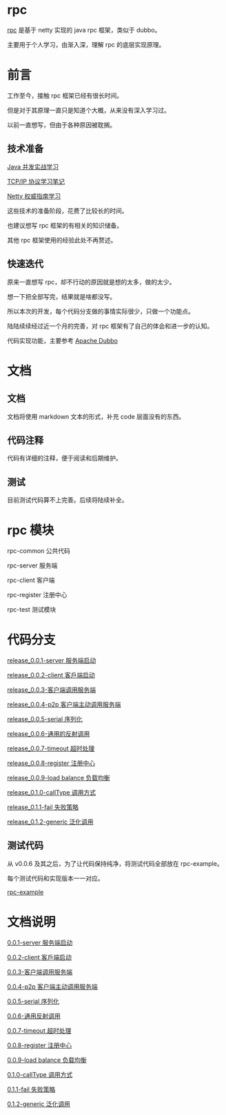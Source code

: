 # rpc

[rpc](https://github.com/houbb/rpc) 是基于 netty 实现的 java rpc 框架，类似于 dubbo。

主要用于个人学习，由渐入深，理解 rpc 的底层实现原理。

# 前言

工作至今，接触 rpc 框架已经有很长时间。

但是对于其原理一直只是知道个大概，从来没有深入学习过。

以前一直想写，但由于各种原因被耽搁。

## 技术准备

[Java 并发实战学习](https://houbb.github.io/2019/01/18/jcip-00-overview)

[TCP/IP 协议学习笔记](https://houbb.github.io/2019/04/05/protocol-tcp-ip-01-overview-01)

[Netty 权威指南学习](https://houbb.github.io/2019/05/10/netty-definitive-gudie-00-overview)

这些技术的准备阶段，花费了比较长的时间。

也建议想写 rpc 框架的有相关的知识储备。

其他 rpc 框架使用的经验此处不再赘述。

## 快速迭代

原来一直想写 rpc，却不行动的原因就是想的太多，做的太少。

想一下把全部写完，结果就是啥都没写。

所以本次的开发，每个代码分支做的事情实际很少，只做一个功能点。

陆陆续续经过近一个月的完善，对 rpc 框架有了自己的体会和进一步的认知。

代码实现功能，主要参考 [Apache Dubbo](http://dubbo.apache.org/en-us/)

# 文档

## 文档

文档将使用 markdown 文本的形式，补充 code 层面没有的东西。

## 代码注释

代码有详细的注释，便于阅读和后期维护。

## 测试

目前测试代码算不上完善。后续将陆续补全。

# rpc 模块

rpc-common 公共代码

rpc-server 服务端

rpc-client 客户端

rpc-register 注册中心

rpc-test 测试模块

# 代码分支

[release_0.0.1-server 服务端启动](https://github.com/houbb/rpc/tree/release_0.0.1)

[release_0.0.2-client 客戶端启动](https://github.com/houbb/rpc/tree/release_0.0.2)

[release_0.0.3-客户端调用服务端](https://github.com/houbb/rpc/tree/release_0.0.3)

[release_0.0.4-p2p 客户端主动调用服务端](https://github.com/houbb/rpc/tree/release_0.0.4)

[release_0.0.5-serial 序列化](https://github.com/houbb/rpc/tree/release_0.0.5)

[release_0.0.6-通用的反射调用](https://github.com/houbb/rpc/tree/release_0.0.6)

[release_0.0.7-timeout 超时处理](https://github.com/houbb/rpc/tree/release_0.0.7)

[release_0.0.8-register 注册中心](https://github.com/houbb/rpc/tree/release_0.0.8)

[release_0.0.9-load balance 负载均衡](https://github.com/houbb/rpc/tree/release_0.0.9)

[release_0.1.0-callType 调用方式](https://github.com/houbb/rpc/tree/release_0.1.0)

[release_0.1.1-fail 失败策略](https://github.com/houbb/rpc/tree/release_0.1.1)

[release_0.1.2-generic 泛化调用](https://github.com/houbb/rpc/tree/release_0.1.2)


## 测试代码

从 v0.0.6 及其之后，为了让代码保持纯净，将测试代码全部放在 rpc-example。

每个测试代码和实现版本一一对应。

[rpc-example](https://github.com/houbb/rpc-example)

# 文档说明

[0.0.1-server 服务端启动](https://github.com/houbb/rpc/blob/master/doc/dev/0.0.1-server%20服务端启动.md)

[0.0.2-client 客戶端启动](https://github.com/houbb/rpc/blob/master/doc/dev/0.0.2-client%20客户端启动.md)

[0.0.3-客户端调用服务端](https://github.com/houbb/rpc/blob/master/doc/dev/0.0.3-客户端调用服务端.md)

[0.0.4-p2p 客户端主动调用服务端](https://github.com/houbb/rpc/blob/master/doc/dev/0.0.4-p2p客户端主动调用服务端.md)

[0.0.5-serial 序列化](https://github.com/houbb/rpc/blob/master/doc/dev/0.0.5-serial序列化.md)

[0.0.6-通用反射调用](https://github.com/houbb/rpc/blob/master/doc/dev/0.0.6-通用反射调用.md)

[0.0.7-timeout 超时处理](https://github.com/houbb/rpc/blob/master/doc/dev/0.0.7-timeout超时处理.md)

[0.0.8-register 注册中心](https://github.com/houbb/rpc/blob/master/doc/dev/0.0.8-register注册中心.md)

[0.0.9-load balance 负载均衡](https://github.com/houbb/rpc/blob/master/doc/dev/0.0.9-load-balance-负载均衡.md)

[0.1.0-callType 调用方式](https://github.com/houbb/rpc/blob/master/doc/dev/0.1.0-callType-调用方式.md)

[0.1.1-fail 失败策略](https://github.com/houbb/rpc/blob/master/doc/dev/0.1.1-fail-失败策略)

[0.1.2-generic 泛化调用](https://github.com/houbb/rpc/blob/master/doc/dev/0.1.2-generic-泛化调用)
